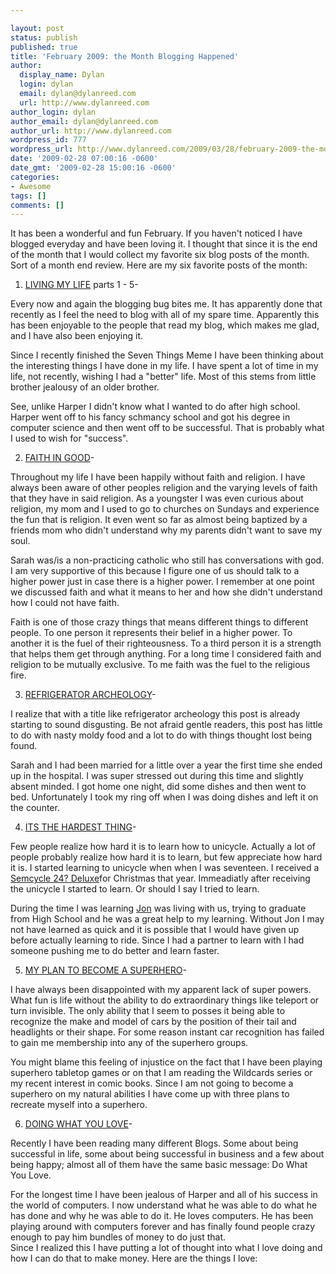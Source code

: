 ```yaml
---

layout: post
status: publish
published: true
title: 'February 2009: the Month Blogging Happened'
author:
  display_name: Dylan
  login: dylan
  email: dylan@dylanreed.com
  url: http://www.dylanreed.com
author_login: dylan
author_email: dylan@dylanreed.com
author_url: http://www.dylanreed.com
wordpress_id: 777
wordpress_url: http://www.dylanreed.com/2009/03/28/february-2009-the-month-blogging-happened/
date: '2009-02-28 07:00:16 -0600'
date_gmt: '2009-02-28 15:00:16 -0600'
categories:
- Awesome
tags: []
comments: []
---
```


It has been a wonderful and fun February. If you haven't noticed I have blogged everyday and have been loving it. I thought that since it is the end of the month that I would collect my favorite six blog posts of the month. Sort of a month end review. Here are my six favorite posts of the month:

  1. [][1][LIVING MY LIFE][1] parts 1 - 5-
  
Every now and again the blogging bug bites me. It has apparently done that recently as I feel the need to blog with all of my spare time. Apparently this has been enjoyable to the people that read my blog, which makes me glad, and I have also been enjoying it.

   [1]: http://www.dylanreed.com/2009/02/02/living-my-life/

Since I recently finished the Seven Things Meme I have been thinking about the interesting things I have done in my life. I have spent a lot of time in my life, not recently, wishing I had a "better" life. Most of this stems from little brother jealousy of an older brother.

See, unlike Harper I didn't know what I wanted to do after high school. Harper went off to his fancy schmancy school and got his degree in computer science and then went off to be successful. That is probably what I used to wish for "success".

  2. [FAITH IN GOOD][2]-
  
 

   [2]: http://www.dylanreed.com/2009/02/15/faith-in-good/

Throughout my life I have been happily without faith and religion. I have always been aware of other peoples religion and the varying levels of faith that they have in said religion. As a youngster I was even curious about religion, my mom and I used to go to churches on Sundays and experience the fun that is religion. It even went so far as almost being baptized by a friends mom who didn't understand why my parents didn't want to save my soul.

Sarah was/is a non-practicing catholic who still has conversations with god. I am very supportive of this because I figure one of us should talk to a higher power just in case there is a higher power. I remember at one point we discussed faith and what it means to her and how she didn't understand how I could not have faith.

Faith is one of those crazy things that means different things to different people. To one person it represents their belief in a higher power. To another it is the fuel of their righteousness. To a third person it is a strength that helps them get through anything. For a long time I considered faith and religion to be mutually exclusive. To me faith was the fuel to the religious fire.

  3. [REFRIGERATOR ARCHEOLOGY][3]-
  
 

   [3]: http://www.dylanreed.com/2009/02/18/refrigerator-archeology/

I realize that with a title like refrigerator archeology this post is already starting to sound disgusting. Be not afraid gentle readers, this post has little to do with nasty moldy food and a lot to do with things thought lost being found.

Sarah and I had been married for a little over a year the first time she ended up in the hospital. I was super stressed out during this time and slightly absent minded. I got home one night, did some dishes and then went to bed. Unfortunately I took my ring off when I was doing dishes and left it on the counter.

  4. [ITS THE HARDEST THING][4]-
  
 

   [4]: http://www.dylanreed.com/2009/02/21/its-the-hardest-thing/

Few people realize how hard it is to learn how to unicycle. Actually a lot of people probably realize how hard it is to learn, but few appreciate how hard it is. I started learning to unicycle when when I was seventeen. I received a [Semcycle 24? Deluxe][5]for Christmas that year. Immeadiatly after receiving the unicycle I started to learn. Or should I say I tried to learn.

   [5]: http://store.semcycle.com/product_info.php?products_id=6

During the time I was learning [Jon][6] was living with us, trying to graduate from High School and he was a great help to my learning. Without Jon I may not have learned as quick and it is possible that I would have given up before actually learning to ride. Since I had a partner to learn with I had someone pushing me to do better and learn faster.

   [6]: http://www.in5anity.org/

  5. [MY PLAN TO BECOME A SUPERHERO][7]-
  
 

   [7]: http://www.dylanreed.com/2009/02/25/my-plan-to-become-a-superhero/

I have always been disappointed with my apparent lack of super powers. What fun is life without the ability to do extraordinary things like teleport or turn invisible. The only ability that I seem to posses it being able to recognize the make and model of cars by the position of their tail and headlights or their shape. For some reason instant car recognition has failed to gain me membership into any of the superhero groups.

You might blame this feeling of injustice on the fact that I have been playing superhero tabletop games or on that I am reading the Wildcards series or my recent interest in comic books. Since I am not going to become a superhero on my natural abilities I have come up with three plans to recreate myself into a superhero.

  6. [DOING WHAT YOU LOVE][8]-
  
 

   [8]: http://www.dylanreed.com/2009/02/26/doing-what-you-love/

Recently I have been reading many different Blogs. Some about being successful in life, some about being successful in business and a few about being happy; almost all of them have the same basic message: Do What You Love.

For the longest time I have been jealous of Harper and all of his success in the world of computers. I now understand what he was able to do what he has done and why he was able to do it. He loves computers. He has been playing around with computers forever and has finally found people crazy enough to pay him bundles of money to do just that.  
Since I realized this I have putting a lot of thought into what I love doing and how I can do that to make money. Here are the things I love:
